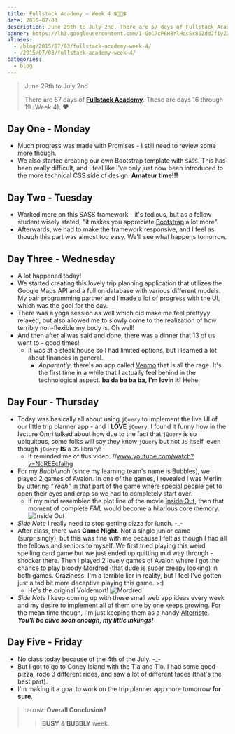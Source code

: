 ```yaml
---
title: Fullstack Academy – Week 4 💲🔮🔮💲
date: 2015-07-03
description: June 29th to July 2nd. There are 57 days of Fullstack Academy. These are days 16 through 19 Week 4.
banner: https://lh3.googleusercontent.com/I-GoC7cP6H8rlHqsSx86ZddJfIyZ2q66pTPPdcPcwjcZbkZACBm5ADyU4tC7z7L-CGXHLHhVbxx1nBhKPzYicdb2662xhd9-njoZVFu-ljZMl5-cwXim1zhXTjkZ-oM3AOJL7MkhYfdedlhsihLkcRUtsCs_EN5WV8nU3hKFIdpcUgYgJJ8S4tPaV_HURoyu9Kua8XF54rFUqDPXZ3qMcimAwhdfa_h4jxUG3mtMNPW3PgbnTlJjWgio_afyojkXCvfO90WOVKJCGxlw80MOcXqdaZbQNNXtAGgg-7dOjVenwK7-j8EMRCqURGhtyHpIgxRDuzmtawA54tB9iORi15jO2F8hKptvehx-OAbSOUMOasbVP4vnrAW2VTuoXDrfN0BWim5sXQFS0fH3GZpdpvdcvHOssD2p6ERom_rxyRWLM6Xm4lqXUYICj3rhpy-AD1Y05k4EKvy4l7l503TD3x1LKKPCyntsaOvDpaAB2TEAlUrZrEVv4A6rEYLCJ_Q5KyCzskui-p7d16kpFJCu2ctLX2_FcNwGGIym87oazATS_LVQaAwHQu7ZOI4SB5kYWlcMeId_AWMeDdV0637060RPPjoymibxjvLZ7rfsvb3Z1OEcJ-pKdCsDxYfjrxTo=w1140-h500-no
aliases:
  - /blog/2015/07/03/fullstack-academy-week-4/
  - /2015/07/03/fullstack-academy-week-4/
categories:
  - blog
---
```


> June 29th to July 2nd
>
> There are 57 days of [**Fullstack Academy**](https://www.fullstackacademy.com 'Fullstack Academy'). These are days 16 through 19 (Week 4). ❤️

## Day One - Monday

- Much progress was made with Promises - I still need to review some more though.
- We also started creating our own Bootstrap template with `SASS`. This has been really difficult, and I feel like I've only just now been introduced to the more technical CSS side of design. **Amateur time!!!**

## Day Two - Tuesday

- Worked more on this SASS framework - it's tedious, but as a fellow student wisely stated, "it makes you appreciate [Bootstrap](https://getbootstrap.com/) a lot more".
- Afterwards, we had to make the framework responsive, and I feel as though this part was almost too easy. We'll see what happens tomorrow.

## Day Three - Wednesday

- A lot happened today!
- We started creating this lovely trip planning application that utilizes the Google Maps API and a full on database with various different models. My pair programming partner and I made a lot of progress with the UI, which was the goal for the day.
- There was a yoga session as well which did make me feel prettyyy relaxed, but also allowed me to slowly come to the realization of how terribly non-flexible my body is. Oh well!
- And then after allwas said and done, there was a dinner that 13 of us went to - good times!
  - It was at a steak house so I had limited options, but I learned a lot about finances in general.
    - _Apparently_, there's an app called [Venmo](https://venmo.com/ 'Venmo') that is all the rage. It's the first time in a while that I actually feel behind in the technological aspect. **ba da ba ba ba, I'm lovin it!** Hehe.

## Day Four - Thursday

- Today was basically all about using `jQuery` to implement the live UI of our little trip planner app - and I **LOVE** `jQuery`. I found it funny how in the lecture Omri talked about how due to the fact that `jQuery` is so ubiquitous, some folks will say they know `jQuery` but not `JS` itself, even though `jQuery` **IS** a `JS` library!
  - It reminded me of this video. //www.youtube.com/watch?v=NdREEcfaihg
- For my _Bubblunch_ (since my learning team's name is Bubbles), we played 2 games of Avalon. In one of the games, I revealed I was Merlin by uttering _"Yeah"_ in that part of the game where special people get to open their eyes and crap so we had to completely start over.
  - If my mind resembled the plot line of the movie [Inside Out](https://www.rottentomatoes.com/m/inside_out_2015/ 'Inside Out'), then that moment of complete _FAIL_ would become a hilarious core memory. ![Inside Out](https://lh3.googleusercontent.com/wS9YzWWBa9sopeZDDOmSjUmhMwNZB90zcEPEn3GnFfZ7j_dTZjcP_2-ArYHnLFOvhRgb0QC9JMS1lNRzIUQGUv04vsab5GDBcyIZJEVfmyOBHFHXh2joXkJXwvJ1w7beCh_e0E5XZ20pox_rNI0BJCjzUeNjZf4Ys_S0rKInB4-UShqdLGSyuwvNd7oD3BZ7Vzr-Jm9ehzSmZkA0s2Bk13XDD0QmEugh3_R18TtiZtvu9Xr5cg-dJo072DPUCsvOjLRVgPznHLeUcJUMWnelQvpd8QFLLAaDJTPGPmD_azOAMM9lDgPPRz_N8cm8yMnPpal_ut2Xg3XxQlN2VhH8xZGuUbjM1Z8A_FDSoA-mSRhoWy6NWfjltpkAhSHiFrOeRiayjPUPrqisK_ZMVaGxMFTeux5wcJjSw0iv6EcAN4SyOW-LyIpo67wXi8D9gVQBQF1RZ8Ss0B6-vKBt3E-GGPE64O36jo70PxsevLMwgSiemn86UxFx8BjWspe7RQvJTnpf9Llnu4i_piInlwGU19ob1HTkadYJseFsD5VDIdvNcGro7Cs_y43PgjJonlNHnpiKe1eswkSmB_R4KGKtP0OUcz8TAKZLZj6on_m7DsS3cUO8IpGEvSEcrFpvrE5I=w393-h220-no)
- _Side Note_ I really need to stop getting pizza for lunch. -\_-
- After class, there was **Game Night**. Not a single junior came (surprisingly), but this was fine with me because I felt as though I had all the fellows and seniors to myself. We first tried playing this weird spelling card game but we just ended up quitting mid way through - shocker there. Then I played 2 lovely games of Avalon where I got the chance to play bloody Mordred (that dude is super creepy looking) in both games. Craziness. I'm a terrible liar in reality, but I feel I've gotten just a tad bit more deceptive playing this game. &gt;:)
  - He's the original Voldemort! ![Mordred](https://i137.photobucket.com/albums/q231/ivycrowned/Avalon/mordred.jpg)
- _Side Note_ I keep coming up with these small web app ideas every week and my desire to implement all of them one by one keeps growing. For the mean time though, I'm just keeping them as a handy [Alternote](https://alternoteapp.com/ 'Alternote'). **_You'll be alive soon enough, my little inklings!_**

## Day Five - Friday

- No class today because of the 4th of the July. -\_-
- But I got to go to Coney Island with the Tia and Tio. I had some good pizza, rode 3 different rides, and saw a lot of different faces (that's the best part).
- I'm making it a goal to work on the trip planner app more tomorrow **for sure**.

> :arrow: **Overall Conclusion?**
>
> > **BUSY** & **BUBBLY** week.
